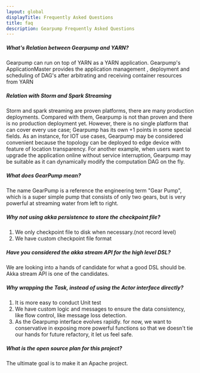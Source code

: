 ```yaml
---
layout: global
displayTitle: Frequently Asked Questions
title: faq
description: Gearpump Frequently Asked Questions
---
```


##### What's Relation between Gearpump and YARN?
Gearpump can run on top of YARN as a YARN application. Gearpump's ApplicationMaster provides the application management , deployment and scheduling of DAG's after arbitrating and receiving container resources from YARN

##### Relation with Storm and Spark Streaming
Storm and spark streaming are proven platforms, there are many production deployments. Compared with them, Gearpump is not than proven and there is no production deployment yet. However, there is no single platform that can cover every use case; Gearpump has its own +1 points in some special fields. As an instance, for IOT use cases, Gearpump may be considered convenient because the topology can be deployed to edge device with feature of location transparency. For another example, when users want to upgrade the application online without service interruption, Gearpump may be suitable as it can dynamically modify the computation DAG on the fly. 

##### What does GearPump mean?
The name GearPump is a reference the engineering term "Gear Pump", which is a super simple pump that consists of only two gears, but is very powerful at streaming water from left to right.

##### Why not using akka persistence to store the checkpoint file?
1. We only checkpoint file to disk when necessary.(not record level)
2. We have custom checkpoint file format

##### Have you considered the akka stream API for the high level DSL?
We are looking into a hands of candidate for what a good DSL should be. Akka stream API is one of the candidates.

##### Why wrapping the Task, instead of using the Actor interface directly?

1. It is more easy to conduct Unit test
2. We have custom logic and messages to ensure the data consistency, like flow control, like message loss detection.
3. As the Gearpump interface evolves rapidly. for now, we want to conservative in exposing more powerful functions so that we doesn't tie our hands for future refactory, it let us feel safe.

##### What is the open source plan for this project?
The ultimate goal is to make it an Apache project.
